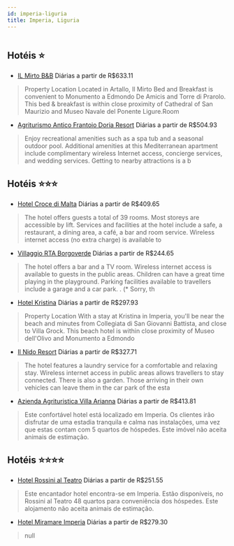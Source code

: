 ```yaml
---
id: imperia-liguria
title: Imperia, Liguria
---
```


<center><img src="https://assets.cosmos-data.com/1/09daacf7e17d867866e4afa94625bad2-281939.jpg" alt="" /></center>


## Hotéis ⭐️

-    [IL Mirto B&B](https://www.hurb.com/aud/https://www.hurb.com/hoteis/imperia/il-mirto-b-b-JNP-JP580209?cmp=18055) Diárias a partir de R$633.11
   > Property Location Located in Artallo, Il Mirto Bed and Breakfast is convenient to Monumento a Edmondo De Amicis and Torre di Prarolo.  This bed &amp; breakfast is within close proximity of Cathedral of San Maurizio and Museo Navale del Ponente Ligure.Room
-    [Agriturismo Antico Frantoio Doria Resort](https://www.hurb.com/aud/https://www.hurb.com/hoteis/imperia/agriturismo-antico-frantoio-doria-resort-JNP-JP00449Q?cmp=18055) Diárias a partir de R$504.93
   > Enjoy recreational amenities such as a spa tub and a seasonal outdoor pool. Additional amenities at this Mediterranean apartment include complimentary wireless Internet access, concierge services, and wedding services. Getting to nearby attractions is a b

## Hotéis ⭐️⭐️⭐️

-    [Hotel Croce di Malta](https://www.hurb.com/aud/https://www.hurb.com/hoteis/imperia/hotel-croce-di-malta-JNP-JP233559?cmp=18055) Diárias a partir de R$409.65
   > The hotel offers guests a total of 39 rooms. Most storeys are accessible by lift. Services and facilities at the hotel include a safe, a restaurant, a dining area, a café, a bar and room service. Wireless internet access (no extra charge) is available to 
-    [Villaggio RTA Borgoverde](https://www.hurb.com/aud/https://www.hurb.com/hoteis/imperia/villaggio-rta-borgoverde-JNP-JP686818?cmp=18055) Diárias a partir de R$244.65
   > The hotel offers a bar and a TV room. Wireless internet access is available to guests in the public areas. Children can have a great time playing in the playground. Parking facilities available to travellers include a garage and a car park.
. (* Sorry, th
-    [Hotel Kristina](https://www.hurb.com/aud/https://www.hurb.com/hoteis/imperia/hotel-kristina-JNP-JP102425?cmp=18055) Diárias a partir de R$297.93
   > Property Location With a stay at Kristina in Imperia, you&apos;ll be near the beach and minutes from Collegiata di San Giovanni Battista, and close to Villa Grock. This beach hotel is within close proximity of Museo dell&apos;Olivo and Monumento a Edmondo
-    [Il Nido Resort](https://www.hurb.com/aud/https://www.hurb.com/hoteis/imperia/il-nido-resort-JNP-JP587189?cmp=18055) Diárias a partir de R$327.71
   > The hotel features a laundry service for a comfortable and relaxing stay. Wireless internet access in public areas allows travellers to stay connected. There is also a garden. Those arriving in their own vehicles can leave them in the car park of the esta
-    [Azienda Agrituristica Villa Arianna](https://www.hurb.com/aud/https://www.hurb.com/hoteis/imperia/azienda-agrituristica-villa-arianna-JNP-JP133757?cmp=18055) Diárias a partir de R$413.81
   > Este confortável hotel está localizado em Imperia. Os clientes irão disfrutar de uma estadia tranquila e calma nas instalações, uma vez que estas contam com 5 quartos de hóspedes. Este imóvel não aceita animais de estimação. 

## Hotéis ⭐️⭐️⭐️⭐️

-    [Hotel Rossini al Teatro](https://www.hurb.com/aud/https://www.hurb.com/hoteis/imperia/hotel-rossini-al-teatro-JNP-JP324627?cmp=18055) Diárias a partir de R$251.55
   > Este encantador hotel encontra-se em Imperia. Estão disponíveis, no Rossini al Teatro 48 quartos para conveniência dos hóspedes. Este alojamento não aceita animais de estimação. 
-    [Hotel Miramare Imperia](https://www.hurb.com/aud/https://www.hurb.com/hoteis/imperia/hotel-miramare-imperia-JNP-JP402563?cmp=18055) Diárias a partir de R$279.30
   > null
